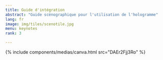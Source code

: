 ```yaml
---
title: Guide d'intégration
abstract: "Guide scénographique pour l'utilisation de l'hologramme"
lang: fr
image: img/tiles/scenotile.jpg
menu: keynotes
rank: 3

---
```


  {% include components/medias/canva.html src="DAEr2Fjj3Ro" %}
 